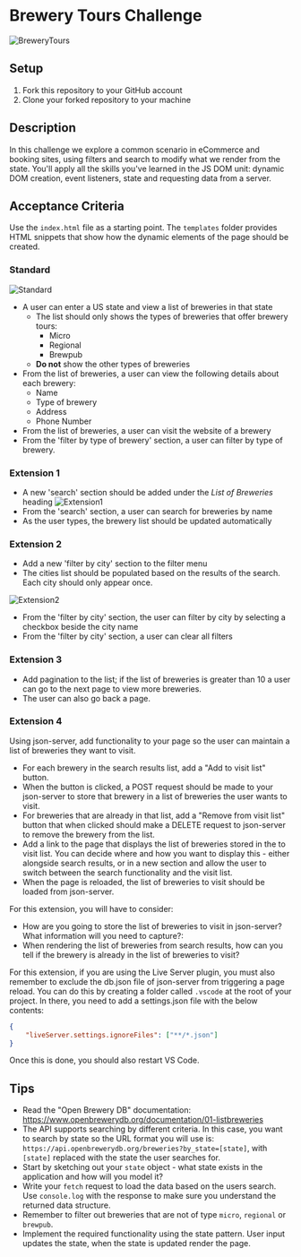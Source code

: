 # Brewery Tours Challenge

![BreweryTours](images/brewery.jpg)

## Setup

1. Fork this repository to your GitHub account
2. Clone your forked repository to your machine

## Description

In this challenge we explore a common scenario in eCommerce and booking sites, using filters and search to modify what we render from the state. You'll apply all the skills you've learned in the JS DOM unit: dynamic DOM creation, event listeners, state and requesting data from a server.

## Acceptance Criteria

Use the `index.html` file as a starting point. The `templates` folder provides HTML snippets that show how the dynamic elements of the page should be created.

### Standard

![Standard](images/standard.png)

- A user can enter a US state and view a list of breweries in that state
  - The list should only shows the types of breweries that offer brewery tours:
    - Micro
    - Regional
    - Brewpub
  - **Do not** show the other types of breweries
- From the list of breweries, a user can view the following details about each brewery:
  - Name
  - Type of brewery
  - Address
  - Phone Number
- From the list of breweries, a user can visit the website of a brewery
- From the 'filter by type of brewery' section, a user can filter by type of brewery.

### Extension 1

- A new 'search' section should be added under the _List of Breweries_ heading
  ![Extension1](images/extension-1.png)
- From the 'search' section, a user can search for breweries by name
- As the user types, the brewery list should be updated automatically

### Extension 2

- Add a new 'filter by city' section to the filter menu
- The cities list should be populated based on the results of the search. Each city should only appear once.

![Extension2](images/extension-2.png)

- From the 'filter by city' section, the user can filter by city by selecting a checkbox beside the city name
- From the 'filter by city' section, a user can clear all filters

### Extension 3

- Add pagination to the list; if the list of breweries is greater than 10 a user can go to the next page to view more breweries.
- The user can also go back a page.

### Extension 4

Using json-server, add functionality to your page so the user can maintain a list of breweries they want to visit.

- For each brewery in the search results list, add a "Add to visit list" button.
- When the button is clicked, a POST request should be made to your json-server to store that brewery in a list of breweries the user wants to visit.
- For breweries that are already in that list, add a "Remove from visit list" button that when clicked should make a DELETE request to json-server to remove the brewery from the list.
- Add a link to the page that displays the list of breweries stored in the to visit list. You can decide where and how you want to display this - either alongside search results, or in a new section and allow the user to switch between the search functionality and the visit list.
- When the page is reloaded, the list of breweries to visit should be loaded from json-server.

For this extension, you will have to consider:

- How are you going to store the list of breweries to visit in json-server? What information will you need to capture?:
- When rendering the list of breweries from search results, how can you tell if the brewery is already in the list of breweries to visit?

For this extension, if you are using the Live Server plugin, you must also remember to exclude the db.json file of json-server from triggering a page reload. You can do this by creating a folder called `.vscode` at the root of your project. In there, you need to add a settings.json file with the below contents:

```json
{
	"liveServer.settings.ignoreFiles": ["**/*.json"]
}
```

Once this is done, you should also restart VS Code.

## Tips

- Read the "Open Brewery DB" documentation: https://www.openbrewerydb.org/documentation/01-listbreweries
- The API supports searching by different criteria. In this case, you want to search by state so the URL format you will use is: `https://api.openbrewerydb.org/breweries?by_state=[state]`, with `[state]` replaced with the state the user searches for.
- Start by sketching out your `state` object - what state exists in the application and how will you model it?
- Write your `fetch` request to load the data based on the users search. Use `console.log` with the response to make sure you understand the returned data structure.
- Remember to filter out breweries that are not of type `micro`, `regional` or `brewpub`.
- Implement the required functionality using the state pattern. User input updates the state, when the state is updated render the page.
